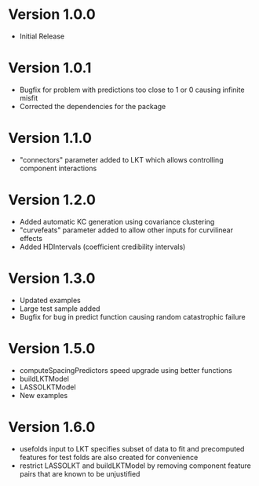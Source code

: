 # Version 1.0.0
* Initial Release
  
# Version 1.0.1
* Bugfix for problem with predictions too close to 1 or 0 causing infinite misfit
* Corrected the dependencies for the package

# Version 1.1.0
* "connectors" parameter added to LKT which allows controlling component interactions
  
# Version 1.2.0
* Added automatic KC generation using covariance clustering
* "curvefeats" parameter added to allow other inputs for curvilinear effects
* Added HDIntervals (coefficient credibility intervals)

# Version 1.3.0
* Updated examples
* Large test sample added
* Bugfix for bug in predict function causing random catastrophic failure

# Version 1.5.0
* computeSpacingPredictors speed upgrade using better functions
* buildLKTModel
* LASSOLKTModel
* New examples

# Version 1.6.0
* usefolds input to LKT specifies subset of data to fit and precomputed features for test folds are also created for convenience
* restrict LASSOLKT and buildLKTModel by removing component feature pairs that are known to be unjustified
